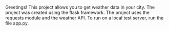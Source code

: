 Greetings!
This project allows you to get weather data in your city.
The project was created using the flask framework.
The project uses the requests module and the weather API.
To run on a local test server, run the file app.py.